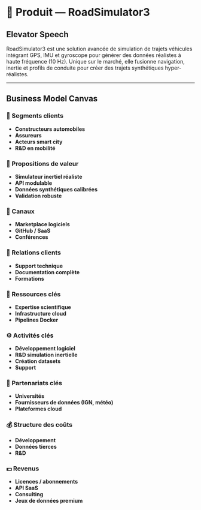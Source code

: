 # 🚗 Produit — RoadSimulator3

## Elevator Speech
RoadSimulator3 est une solution avancée de simulation de trajets véhicules intégrant GPS, IMU et gyroscope pour générer des données réalistes à haute fréquence (10 Hz).
Unique sur le marché, elle fusionne navigation, inertie et profils de conduite pour créer des trajets synthétiques hyper-réalistes.

---

## Business Model Canvas

### 👥 Segments clients
- **Constructeurs automobiles**
- **Assureurs**
- **Acteurs smart city**
- **R&D en mobilité**

### 🎯 Propositions de valeur
- **Simulateur inertiel réaliste**
- **API modulable**
- **Données synthétiques calibrées**
- **Validation robuste**

### 📡 Canaux
- **Marketplace logiciels**
- **GitHub / SaaS**
- **Conférences**

### 💬 Relations clients
- **Support technique**
- **Documentation complète**
- **Formations**

### 🔑 Ressources clés
- **Expertise scientifique**
- **Infrastructure cloud**
- **Pipelines Docker**

### ⚙️ Activités clés
- **Développement logiciel**
- **R&D simulation inertielle**
- **Création datasets**
- **Support**

### 🤝 Partenariats clés
- **Universités**
- **Fournisseurs de données (IGN, météo)**
- **Plateformes cloud**

### 💰 Structure des coûts
- **Développement**
- **Données tierces**
- **R&D**

### 💵 Revenus
- **Licences / abonnements**
- **API SaaS**
- **Consulting**
- **Jeux de données premium**
